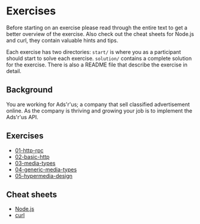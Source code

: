 Exercises
=========

Before starting on an exercise please read through the entire text to
get a better overview of the exercise. Also check out the cheat sheets
for Node.js and curl, they contain valuable hints and tips.

Each exercise has two directories: `start/` is where you as a
participant should start to solve each exercise. `solution/` contains
a complete solution for the exercise. There is also a README file that
describe the exercise in detail.

Background
----------

You are working for Ads'r'us; a company that sell classified
advertisement online. As the company is thriving and growing your job
is to implement the Ads'r'us API.

Exercises
---------

 * [01-http-rpc](01-http-rpc/README.md)
 * [02-basic-http](02-basic-http/README.md)
 * [03-media-types](03-media-types/README.md)
 * [04-generic-media-types](03-generic-media-types/README.md)
 * [05-hypermedia-design](05-hypermedia-design/README.md)

Cheat sheets
------------

 * [Node.js](node-cheat-sheet.md)
 * [curl](curl-cheat-sheet.md)
